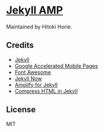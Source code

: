 # [Jekyll AMP](https://kikuzuki.org)
Maintained by Hitoki Horie.

## Credits
- [Jekyll](https://github.com/jekyll/jekyll)
- [Google Accelerated Mobile Pages](https://github.com/ampproject/amphtml)
- [Font Awesome](https://github.com/FortAwesome/Font-Awesome)
- [Jekyll Now](https://github.com/barryclark/jekyll-now)
- [Amplify for Jekyll](https://github.com/ageitgey/amplify)
- [Compress HTML in Jekyll](https://github.com/penibelst/jekyll-compress-html)

## License
MIT
